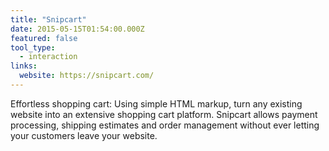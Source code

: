 ```yaml
---
title: "Snipcart"
date: 2015-05-15T01:54:00.000Z
featured: false
tool_type:
  - interaction
links:
  website: https://snipcart.com/
---
```

Effortless shopping cart: Using simple HTML markup, turn any existing website into an extensive shopping cart platform. Snipcart allows payment processing, shipping estimates and order management without ever letting your customers leave your website.
